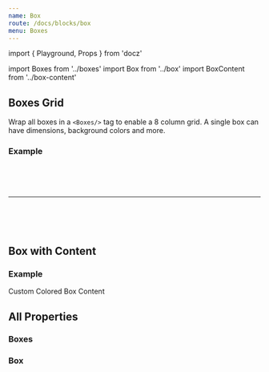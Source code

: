 ```yaml
---
name: Box
route: /docs/blocks/box
menu: Boxes
---
```


import { Playground, Props } from 'docz'

import Boxes from '../boxes'
import Box from '../box'
import BoxContent from '../box-content'


## Boxes Grid

Wrap all boxes in a `<Boxes/>` tag to enable a 8 column grid. A single box can have dimensions, background colors and more.

### Example

<Playground>
  <Boxes>
    <Box width="2" height="2" colorSet="corn" />
    <Box width="1" height="1" />
    <Box width="4" height="4" colorSet="ash" />
  </Boxes>
</Playground>

<br />
<br />
<br />

---

<br />
<br />
<br />

## Box with Content


### Example
<Playground>
  <Boxes>
    <Box width="3" height="3" colorSet="almond">
      <BoxContent>
        Custom Colored Box Content
      </BoxContent>
    </Box>
  </Boxes>
</Playground>

## All Properties

### Boxes
<Props of={Boxes} />

### Box
<Props of={Box} />

